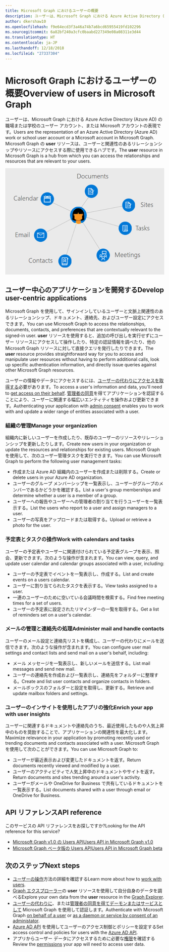```yaml
---
title: Microsoft Graph におけるユーザーの概要
description: ユーザーは、Microsoft Graph における Azure Active Directory (Azure AD) の職場または学校のユーザー アカウント、または Microsoft アカウントの表現です。 Microsoft Graph の **user** リソースは、ユーザーと関連性のあるリレーションシップやリソースにアクセスする際に使用できるハブです。
author: dkershaw10
ms.openlocfilehash: f9e64ecd3f3a46a74b7a6bcd65955419fd102296
ms.sourcegitcommit: 6a82bf240a3cfc0baabd227349e08a08311e3d44
ms.translationtype: HT
ms.contentlocale: ja-JP
ms.lasthandoff: 12/18/2018
ms.locfileid: "27337304"
---
```

# <a name="overview-of-users-in-microsoft-graph"></a><span data-ttu-id="49d05-104">Microsoft Graph におけるユーザーの概要</span><span class="sxs-lookup"><span data-stu-id="49d05-104">Overview of users in Microsoft Graph</span></span>

<span data-ttu-id="49d05-105">ユーザーは、Microsoft Graph における Azure Active Directory (Azure AD) の職場または学校のユーザー アカウント、または Microsoft アカウントの表現です。</span><span class="sxs-lookup"><span data-stu-id="49d05-105">Users are the representation of an Azure Active Directory (Azure AD) work or school user account or a Microsoft account in Microsoft Graph.</span></span> <span data-ttu-id="49d05-106">Microsoft Graph の **user** リソースは、ユーザーと関連性のあるリレーションシップやリソースにアクセスする際に使用できるハブです。</span><span class="sxs-lookup"><span data-stu-id="49d05-106">The **user** resource in Microsoft Graph is a hub from which you can access the relationships and resources that are relevant to your users.</span></span>

![予定表、メール、連絡先、会議、タスク、サイト、およびドキュメントに接続されているユーザーを示す図](images/users.png)

## <a name="develop-user-centric-applications"></a><span data-ttu-id="49d05-108">ユーザー中心のアプリケーションを開発する</span><span class="sxs-lookup"><span data-stu-id="49d05-108">Develop user-centric applications</span></span>

<span data-ttu-id="49d05-109">Microsoft Graph を使用して、サインインしているユーザーと文脈上関連性のあるリレーションシップ、ドキュメント、連絡先、およびユーザー設定にアクセスできます。</span><span class="sxs-lookup"><span data-stu-id="49d05-109">You can use Microsoft Graph to access the relationships, documents, contacts, and preferences that are contextually relevant to the signed-in user.</span></span> <span data-ttu-id="49d05-110">**user** リソースを使用すると、追加の呼び出しを実行せずにユーザー リソースにアクセスして操作したり、特定の認証情報を調べたり、他の Microsoft Graph リソースに対して直接クエリを発行したりできます。</span><span class="sxs-lookup"><span data-stu-id="49d05-110">The **user** resource provides straightforward way for you to access and manipulate user resources without having to perform additional calls, look up specific authentication information, and directly issue queries against other Microsoft Graph resources.</span></span>

<span data-ttu-id="49d05-111">ユーザーの情報やデータにアクセスするには、[ユーザーの代わりにアクセスを取得する](auth-v2-user.md)必要があります。</span><span class="sxs-lookup"><span data-stu-id="49d05-111">To access a user's information and data, you'll need to [get access on their behalf](auth-v2-user.md).</span></span> <span data-ttu-id="49d05-112">[管理者の同意](permissions-reference.md)を得てアプリケーションを認証することにより、ユーザーに関連する幅広いエンティティを操作および更新できます。</span><span class="sxs-lookup"><span data-stu-id="49d05-112">Authenticating your application with [admin consent](permissions-reference.md) enables you to work with and update a wider range of entities associated with a user.</span></span>

### <a name="manage-your-organization"></a><span data-ttu-id="49d05-113">組織の管理</span><span class="sxs-lookup"><span data-stu-id="49d05-113">Manage your organization</span></span>

<span data-ttu-id="49d05-114">組織内に新しいユーザーを作成したり、既存のユーザーのリソースやリレーションシップを更新したりします。</span><span class="sxs-lookup"><span data-stu-id="49d05-114">Create new users in your organization or update the resources and relationships for existing users.</span></span> <span data-ttu-id="49d05-115">Microsoft Graph を使用して、次のユーザー管理タスクを実行できます。</span><span class="sxs-lookup"><span data-stu-id="49d05-115">You can use Microsoft Graph to perform the following user management tasks:</span></span> 

- <span data-ttu-id="49d05-116">作成または Azure AD 組織内のユーザーを作成または削除する。</span><span class="sxs-lookup"><span data-stu-id="49d05-116">Create or delete users in your Azure AD organization.</span></span>
- <span data-ttu-id="49d05-117">ユーザーのグループ メンバーシップを一覧表示し、ユーザーがグループのメンバーであるかどうかを確認する。</span><span class="sxs-lookup"><span data-stu-id="49d05-117">List a user's group memberships and determine whether a user is a member of a group.</span></span>
- <span data-ttu-id="49d05-118">ユーザーへの報告やユーザーへの管理者の割り当てを行うユーザーを一覧表示する。</span><span class="sxs-lookup"><span data-stu-id="49d05-118">List the users who report to a user and assign managers to a user.</span></span>
- <span data-ttu-id="49d05-119">ユーザーの写真をアップロードまたは取得する。</span><span class="sxs-lookup"><span data-stu-id="49d05-119">Upload or retrieve a photo for the user.</span></span>

### <a name="work-with-calendars-and-tasks"></a><span data-ttu-id="49d05-120">予定表とタスクの操作</span><span class="sxs-lookup"><span data-stu-id="49d05-120">Work with calendars and tasks</span></span>

<span data-ttu-id="49d05-121">ユーザーの予定表やユーザーに関連付けられている予定表グループを表示、照会、更新できます。次のような操作が含まれます。</span><span class="sxs-lookup"><span data-stu-id="49d05-121">You can view, query, and update user calendar and calendar groups associated with a user, including:</span></span>

- <span data-ttu-id="49d05-122">ユーザーの予定表でイベントを一覧表示し、作成する。</span><span class="sxs-lookup"><span data-stu-id="49d05-122">List and create events on a users calendar.</span></span>
- <span data-ttu-id="49d05-123">ユーザーに割り当てられたタスクを表示する。</span><span class="sxs-lookup"><span data-stu-id="49d05-123">View tasks assigned to a user.</span></span>
- <span data-ttu-id="49d05-124">一連のユーザーのために空いている会議時間を検索する。</span><span class="sxs-lookup"><span data-stu-id="49d05-124">Find free meeting times for a set of users.</span></span>
- <span data-ttu-id="49d05-125">ユーザーの予定表に設定されたリマインダーの一覧を取得する。</span><span class="sxs-lookup"><span data-stu-id="49d05-125">Get a list of reminders set on a user's calendar.</span></span>

### <a name="administer-mail-and-handle-contacts"></a><span data-ttu-id="49d05-126">メールの管理と連絡先の処理</span><span class="sxs-lookup"><span data-stu-id="49d05-126">Administer mail and handle contacts</span></span>

<span data-ttu-id="49d05-127">ユーザーのメール設定と連絡先リストを構成し、ユーザーの代わりにメールを送信できます。次のような操作が含まれます。</span><span class="sxs-lookup"><span data-stu-id="49d05-127">You can configure user mail settings and contact lists and send mail on a user's behalf, including:</span></span>

- <span data-ttu-id="49d05-128">メール メッセージを一覧表示し、新しいメールを送信する。</span><span class="sxs-lookup"><span data-stu-id="49d05-128">List mail messages and send new mail.</span></span>
- <span data-ttu-id="49d05-129">ユーザーの連絡先を作成および一覧表示し、連絡先をフォルダーに整理する。</span><span class="sxs-lookup"><span data-stu-id="49d05-129">Create and list user contacts and organize contacts in folders.</span></span>
- <span data-ttu-id="49d05-130">メールボックスのフォルダーと設定を取得し、更新する。</span><span class="sxs-lookup"><span data-stu-id="49d05-130">Retrieve and update mailbox folders and settings.</span></span>

### <a name="enrich-your-app-with-user-insights"></a><span data-ttu-id="49d05-131">ユーザーのインサイトを使用したアプリの強化</span><span class="sxs-lookup"><span data-stu-id="49d05-131">Enrich your app with user insights</span></span>

<span data-ttu-id="49d05-132">ユーザーに関連するドキュメントや連絡先のうち、最近使用したものや人気上昇中のものを奨励することで、アプリケーションの関連性を最大化します。</span><span class="sxs-lookup"><span data-stu-id="49d05-132">Maximize relevance in your application by promoting recently used or trending documents and contacts associated with a user.</span></span> <span data-ttu-id="49d05-133">Microsoft Graph を使用して次のことができます。</span><span class="sxs-lookup"><span data-stu-id="49d05-133">You can use Microsoft Graph to:</span></span>

- <span data-ttu-id="49d05-134">ユーザーが最近表示および変更したドキュメントを返す。</span><span class="sxs-lookup"><span data-stu-id="49d05-134">Return documents recently viewed and modified by a user.</span></span>
- <span data-ttu-id="49d05-135">ユーザーのアクティビティで人気上昇中のドキュメントやサイトを返す。</span><span class="sxs-lookup"><span data-stu-id="49d05-135">Return documents and sites trending around a user's activity.</span></span>
- <span data-ttu-id="49d05-136">ユーザーがメールや OneDrive for Business で共有しているドキュメントを一覧表示する。</span><span class="sxs-lookup"><span data-stu-id="49d05-136">List documents shared with a user through email or OneDrive for Business.</span></span>

## <a name="api-reference"></a><span data-ttu-id="49d05-137">API リファレンス</span><span class="sxs-lookup"><span data-stu-id="49d05-137">API reference</span></span>
<span data-ttu-id="49d05-138">このサービスの API リファレンスをお探しですか?</span><span class="sxs-lookup"><span data-stu-id="49d05-138">Looking for the API reference for this service?</span></span>

- [<span data-ttu-id="49d05-139">Microsoft Graph v1.0 の Users API</span><span class="sxs-lookup"><span data-stu-id="49d05-139">Users API in Microsoft Graph v1.0</span></span>](/graph/api/resources/users?view=graph-rest-1.0)
- [<span data-ttu-id="49d05-140">Microsoft Graph ベータ版の Users API</span><span class="sxs-lookup"><span data-stu-id="49d05-140">Users API in Microsoft Graph beta</span></span>](/graph/api/resources/users?view=graph-rest-beta)

## <a name="next-steps"></a><span data-ttu-id="49d05-141">次のステップ</span><span class="sxs-lookup"><span data-stu-id="49d05-141">Next steps</span></span>

- <span data-ttu-id="49d05-142">[ユーザーの操作](/graph/api/resources/users?view=graph-rest-1.0)方法の詳細を確認する</span><span class="sxs-lookup"><span data-stu-id="49d05-142">Learn more about how to [work with users](/graph/api/resources/users?view=graph-rest-1.0).</span></span>
- <span data-ttu-id="49d05-143">[Graph エクスプローラー](https://developer.microsoft.com/graph/graph-explorer)の **user** リソースを使用して自分自身のデータを調べる</span><span class="sxs-lookup"><span data-stu-id="49d05-143">Explore your own data from the **user** resource in the [Graph Explorer](https://developer.microsoft.com/graph/graph-explorer).</span></span>
- <span data-ttu-id="49d05-144">[ユーザーの代わりに](auth-v2-user.md)、または[管理者の同意を得てデーモンまたはサービスとして](auth-v2-service.md) Microsoft Graph を使用して認証します。</span><span class="sxs-lookup"><span data-stu-id="49d05-144">Authenticate with Microsoft Graph [on behalf of a user](auth-v2-user.md) or [as a daemon or service by consent of an administator](auth-v2-service.md).</span></span>
- <span data-ttu-id="49d05-145">[Azure AD API](/graph/api/resources/azure-ad-overview?view=graph-rest-1.0) を使用してユーザーのアクセス制御とポリシーを設定する</span><span class="sxs-lookup"><span data-stu-id="49d05-145">Set access control and policies for users with the [Azure AD API](/graph/api/resources/azure-ad-overview?view=graph-rest-1.0).</span></span>
- <span data-ttu-id="49d05-146">アプリからユーザー データにアクセスするために必要な[権限](permissions-reference.md)を確認する</span><span class="sxs-lookup"><span data-stu-id="49d05-146">Review the [permissions](permissions-reference.md) your app will need to access user data.</span></span> 
<!-- This isn't really a next step; let's remove to keep the list of links concise.>
- Stay up to date with Microsoft Graph [changelog](changelog.md).
-->
